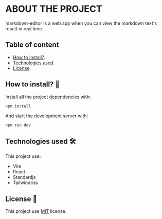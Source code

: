 # ABOUT THE PROJECT
markdown-editor is a web app when you can view the markdown text's result in real time.

## Table of content
- [How to install?](#HOW-TO-INSTALL).
- [Technologies used](#TECHNOLOGIES-USED).
- [License](#LICENSE).

## How to install? 🚀
Install all the project dependencies with:
```
npm install
```

And start the development server with:

```
npm run dev
```

## Technologies used 🛠
This project use:
- Vite
- React
- Standardjs
- Tailwindcss

## License 📝
This project use
[MIT](https://choosealicense.com/licenses/mit/)
license.